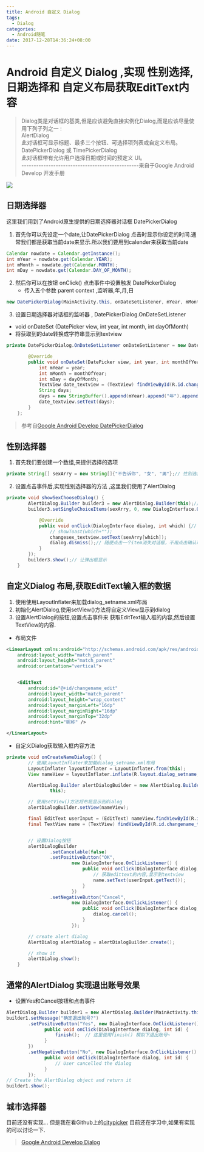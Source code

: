```yaml
---
title: Android 自定义 Dialog
tags:
  - Dialog
categories:
  - Android随笔
date: 2017-12-28T14:36:24+08:00
---
```

# Android 自定义 Dialog ,实现 性别选择,日期选择和 自定义布局获取EditText内容
> Dialog类是对话框的基类,但是应该避免直接实例化Dialog,而是应该尽量使用下列子列之一 :    
> AlertDialog   
此对话框可显示标题、最多三个按钮、可选择项列表或自定义布局。
DatePickerDialog 或 TimePickerDialog  
此对话框带有允许用户选择日期或时间的预定义 UI。  
------------------------------------------------来自于Google Android Develop 开发手册

![](http://oz2u8kxpt.bkt.clouddn.com/17-12-28/753738.jpg?imageslim)

## 日期选择器

这里我们用到了Android原生提供的日期选择器对话框 DatePickerDialog

1. 首先你可以先设定一个date,让DatePickerDialog 点击时显示你设定的时间.通常我们都是获取当前date来显示.所以我们要用到calender来获取当前date

```java
Calendar nowdate = Calendar.getInstance();
int mYear = nowdate.get(Calendar.YEAR);
int mMonth = nowdate.get(Calendar.MONTH);
int mDay = nowdate.get(Calendar.DAY_OF_MONTH);
```


2. 然后你可以在按钮 onClick() 点击事件中设置触发 DatePickerDialog
    - 传入五个参数 parent context ,监听器,年,月,日

```java
new DatePickerDialog(MainActivity.this, onDateSetListener, mYear, mMonth, mDay).show();
```

3. 设置日期选择器对话框的监听器 , DatePickerDialog.OnDateSetListener
  - void onDateSet (DatePicker view,
                int year,
                int month,
                int dayOfMonth)
  - 将获取到的date转换成字符串显示到textview

```java
private DatePickerDialog.OnDateSetListener onDateSetListener = new DatePickerDialog.OnDateSetListener() {

        @Override
        public void onDateSet(DatePicker view, int year, int monthOfYear, int dayOfMonth) {
            int mYear = year;
            int mMonth = monthOfYear;
            int mDay = dayOfMonth;
            TextView date_textview = (TextView) findViewById(R.id.changebirth_textview);
            String days;
            days = new StringBuffer().append(mYear).append("年").append(mMonth).append("月").append(mDay).append("日").toString();
            date_textview.setText(days);
        }
    };
```
> 参考自[Google Android Develop DatePickerDialog](https://developer.android.com/reference/android/app/DatePickerDialog.OnDateSetListener.html?hl=zh-cn)

## 性别选择器

1. 首先我们要创建一个数组,来提供选择的选项
  ```java
  private String[] sexArry = new String[]{"不告诉你", "女", "男"};// 性别选择
  ```
2. 设置点击事件后,实现性别选择器的方法 ,这里我们使用了AlertDialog


```java
private void showSexChooseDialog() {
        AlertDialog.Builder builder3 = new AlertDialog.Builder(this);// 自定义对话框
        builder3.setSingleChoiceItems(sexArry, 0, new DialogInterface.OnClickListener() {// 2默认的选中

            @Override
            public void onClick(DialogInterface dialog, int which) {// which是被选中的位置
                // showToast(which+"");
                changesex_textview.setText(sexArry[which]);
                dialog.dismiss();// 随便点击一个item消失对话框，不用点击确认取消
            }
        });
        builder3.show();// 让弹出框显示
    }
```

## 自定义Dialog 布局,获取EditText输入框的数据
1. 使用使用LayoutInflater来加载dialog_setname.xml布局
2. 初始化AlertDialog,使用setView()方法将自定义View显示到dialog
3. 设置AlertDialog的按钮,设置点击事件来 获取EditText输入框的内容,然后设置TextView的内容.

- 布局文件
```xml
<LinearLayout xmlns:android="http://schemas.android.com/apk/res/android"
    android:layout_width="match_parent"
    android:layout_height="match_parent"
    android:orientation="vertical">


    <EditText
        android:id="@+id/changename_edit"
        android:layout_width="match_parent"
        android:layout_height="wrap_content"
        android:layout_marginLeft="16dp"
        android:layout_marginRight="16dp"
        android:layout_marginTop="32dp"
        android:hint="昵称" />

</LinearLayout>
```

- 自定义Dialog获取输入框内容方法
```java
private void onCreateNameDialog() {
        // 使用LayoutInflater来加载dialog_setname.xml布局
        LayoutInflater layoutInflater = LayoutInflater.from(this);
        View nameView = layoutInflater.inflate(R.layout.dialog_setname, null);

        AlertDialog.Builder alertDialogBuilder = new AlertDialog.Builder(
                this);

        // 使用setView()方法将布局显示到dialog
        alertDialogBuilder.setView(nameView);

        final EditText userInput = (EditText) nameView.findViewById(R.id.changename_edit);
        final TextView name = (TextView) findViewById(R.id.changename_textview);


        // 设置Dialog按钮
        alertDialogBuilder
                .setCancelable(false)
                .setPositiveButton("OK",
                        new DialogInterface.OnClickListener() {
                            public void onClick(DialogInterface dialog, int id) {
                                // 获取edittext的内容,显示到textview
                                name.setText(userInput.getText());
                            }
                        })
                .setNegativeButton("Cancel",
                        new DialogInterface.OnClickListener() {
                            public void onClick(DialogInterface dialog, int id) {
                                dialog.cancel();
                            }
                        });

        // create alert dialog
        AlertDialog alertDialog = alertDialogBuilder.create();

        // show it
        alertDialog.show();
    }
```


##  通常的AlertDialog  实现退出账号效果

- 设置Yes和Cancel按钮和点击事件



```java
AlertDialog.Builder builder1 = new AlertDialog.Builder(MainActivity.this);
builder1.setMessage("确定退出账号?")
        .setPositiveButton("Yes", new DialogInterface.OnClickListener() {
              public void onClick(DialogInterface dialog, int id) {
                  finish();  // 这里使用finish() 模拟下退出账号~
              }
        })
        .setNegativeButton("No", new DialogInterface.OnClickListener() {
              public void onClick(DialogInterface dialog, int id) {
                  // User cancelled the dialog
              }
        });
// Create the AlertDialog object and return it
builder1.show();
```

## 城市选择器  

目前还没有实现... 但是我在看Github上的[citypicker](https://github.com/crazyandcoder/citypicker)  目前还在学习中,如果有实现的可以讨论一下.



> [Google Android Develop Dialog](https://developer.android.com/guide/topics/ui/dialogs.html?hl=zh-cn)
